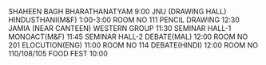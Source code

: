 SHAHEEN BAGH
BHARATHANATYAM 
9:00
JNU (DRAWING HALL)
HINDUSTHANI(M&F) 
1:00-3:00
ROOM NO 111
PENCIL DRAWING
12:30
JAMIA (NEAR CANTEEN)
WESTERN GROUP
11:30
SEMINAR HALL-1
MONOACT(M&F) 
11:45
SEMINAR HALL-2
DEBATE(MAL)
12:00
ROOM NO 201
ELOCUTION(ENG) 
11:00
ROOM NO 114
DEBATE(HINDI)
12:00
ROOM NO 110/108/105
FOOD FEST 
10:00
